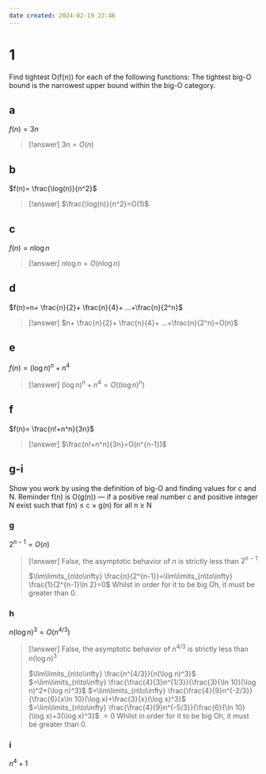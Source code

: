 ```yaml
---
date created: 2024-02-19 22:46
---
```


# 1

Find tightest O(f(n)) for each of the following functions: The tightest big-O bound is the narrowest upper bound within the big-O category.

## a

$f(n)=3n$

> [!answer]
> $3n=O(n)$

## b

$f(n)= \frac{\log(n)}{n^2}$

> [!answer]
> $\frac{\log(n)}{n^2}=O(1)$

## c

$f(n)=n\log n$

> [!answer]
> $n\log n=O(n\log n)$

## d

$f(n)=n+ \frac{n}{2}+ \frac{n}{4}+ ...+\frac{n}{2^n}$

> [!answer]
> $n+ \frac{n}{2}+ \frac{n}{4}+ ...+\frac{n}{2^n}=O(n)$

## e

$f(n)=(\log n)^n+n^4$

> [!answer]
> $(\log n)^n+n^4=O((\log n)^n)$

## f

$f(n)= \frac{n!+n^n}{3n}$

> [!answer]
> $\frac{n!+n^n}{3n}=O(n^{n-1})$

## g-i

Show you work by using the definition of big-O and finding values for c and N.
Reminder f(n) is O(g(n)) — if a positive real number c and positive integer N exist such that f(n) ≤ c × g(n) for all n ≥ N

### g

$2^{n-1}=O(n)$

> [!answer]
> False, the asymptotic behavior of $n$ is strictly less than $2^{n-1}$
> 
> $\lim\limits_{n\to\infty} \frac{n}{2^{n-1}}=\lim\limits_{n\to\infty} \frac{1}{2^{n-1}\ln 2}=0$
> Whilst in order for it to be big Oh, it must be greater than 0.

### h

$n(\log n)^3=O(n^{4/3})$

> [!answer]
> False, the asymptotic behavior of $n^{4/3}$ is strictly less than $n(\log n)^3$
> 
> $\lim\limits_{n\to\infty} \frac{n^{4/3}}{n(\log n)^3}$
> $=\lim\limits_{n\to\infty} \frac{\frac{4}{3}n^{1/3}}{\frac{3}{\ln 10}(\log n)^2+(\log n)^3}$
> $=\lim\limits_{n\to\infty} \frac{\frac{4}{9}n^{-2/3}}{\frac{6}{x\ln 10}(\log x)+\frac{3}{x}(\log x)^3}$
> $=\lim\limits_{n\to\infty} \frac{\frac{4}{9}n^{-5/3}}{\frac{6}{\ln 10}(\log x)+3(\log x)^3}$
> $=0$
> Whilst in order for it to be big Oh, it must be greater than 0.

### i

$n^4+1$